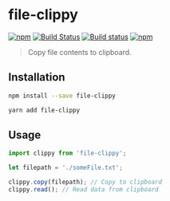 # file-clippy

[![npm](https://img.shields.io/npm/v/file-clippy.svg)](https://www.npmjs.com/package/file-clippy)
[![Build Status](https://travis-ci.org/pratishshr/file-clippy.svg?branch=master)](https://travis-ci.org/pratishshr/file-clippy)
[![Build status](https://ci.appveyor.com/api/projects/status/5bb97ugj75as6c9n/branch/master?svg=true)](https://ci.appveyor.com/project/pratishshr/file-clippy/branch/master)
[![npm](https://img.shields.io/npm/dt/file-clippy.svg)](https://www.npmjs.com/package/file-clippy)

> Copy file contents to clipboard.

## Installation

```bash
npm install --save file-clippy
```

```bash
yarn add file-clippy
```

## Usage

```js
import clippy from 'file-clippy';

let filepath = './someFile.txt';

clippy.copy(filepath); // Copy to clipboard
clippy.read(); // Read data from clipboard
```

